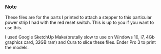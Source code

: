 ### Note

These files are for the parts I printed to attach a stepper to this particular power strip I had with the red reset switch. This is up to you if you want to use this.

I used Google SketchUp Make(brutally slow to use on Windows 10, i7, 4Gb graphics card, 32GB ram) and Cura to slice these files. Ender Pro 3 to print the models.